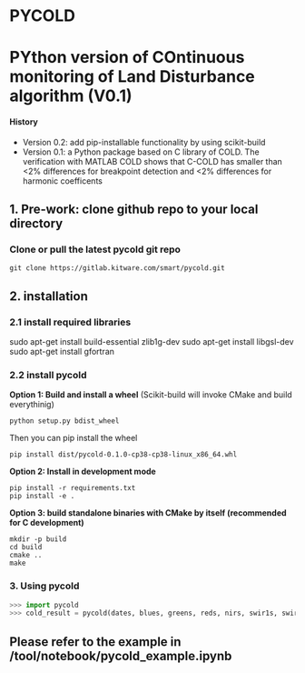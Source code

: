 # PYCOLD

# PYthon version of COntinuous monitoring of Land Disturbance algorithm (V0.1)
####  History
- Version 0.2: add pip-installable functionality by using scikit-build
- Version 0.1: a Python package based on C library of COLD. The verification with MATLAB COLD shows that  C-COLD has smaller than <2% differences for breakpoint detection and <2% differences for harmonic coefficents

## 1. Pre-work: clone github repo to your local directory
### Clone or pull the latest pycold git repo
```
git clone https://gitlab.kitware.com/smart/pycold.git
```

## 2. installation
### 2.1 install required libraries
sudo apt-get install build-essential zlib1g-dev
sudo apt-get install libgsl-dev
sudo apt-get install gfortran

### 2.2 install pycold
**Option 1: Build and install a wheel** 
(Scikit-build will invoke CMake and build everythinig)
```
python setup.py bdist_wheel
```
Then you can pip install the wheel
```
pip install dist/pycold-0.1.0-cp38-cp38-linux_x86_64.whl
```

**Option 2: Install in development mode**
```
pip install -r requirements.txt
pip install -e .
```

**Option 3: build standalone binaries with CMake by itself (recommended for C development)**
```
mkdir -p build
cd build
cmake ..
make 
```

### 3. Using pycold
```python
>>> import pycold
>>> cold_result = pycold(dates, blues, greens, reds, nirs, swir1s, swir2s, thermals, qas)
```

## Please refer to the example in /tool/notebook/pycold_example.ipynb
